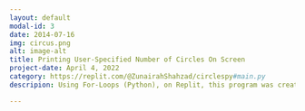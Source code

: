 ```yaml
---
layout: default
modal-id: 3
date: 2014-07-16
img: circus.png
alt: image-alt
title: Printing User-Specified Number of Circles On Screen
project-date: April 4, 2022
category: https://replit.com/@ZunairahShahzad/circlespy#main.py
descripion: Using For-Loops (Python), on Replit, this program was created to print out a user-specified number of circles on the screen in random locations. Any number can be entered and no circles will go outside the edge of the canvas. First, modules like tkinter and random were imported which will allow us to draw circles. Then, the size of the screen (width and height) are entered to ensure no circle leaves the edge of the screen. Next, the program prompts users to enter the amount of circles they want to see on the screen and using for-loops, random and tkinter (draws shapes on screen), circles are generated. 

---
```


